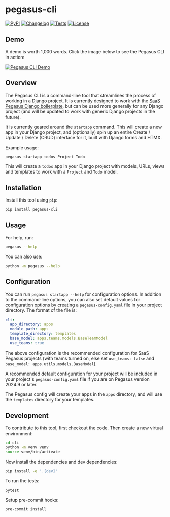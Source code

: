# pegasus-cli

[![PyPI](https://img.shields.io/pypi/v/pegasus-cli.svg)](https://pypi.org/project/pegasus-cli/)
[![Changelog](https://img.shields.io/github/v/release/saaspegasus/cli?include_prereleases&label=changelog)](https://github.com/saaspegasus/cli/releases)
[![Tests](https://github.com/saaspegasus/cli/actions/workflows/test.yml/badge.svg)](https://github.com/saaspegasus/cli/actions/workflows/test.yml)
[![License](https://img.shields.io/badge/license-Apache%202.0-blue.svg)](https://github.com/saaspegasus/cli/blob/master/LICENSE)


## Demo

A demo is worth 1,000 words. Click the image below to see the Pegasus CLI in action:

[![Pegasus CLI Demo](https://img.youtube.com/vi/wKS_bbD5RVs/0.jpg)](https://www.youtube.com/watch?v=wKS_bbD5RVs)

## Overview

The Pegasus CLI is a command-line tool that streamlines the process of working in a Django project.
It is currently designed to work with the [SaaS Pegasus Django boilerplate](https://www.saaspegasus.com/),
but can be used more generally for any Django project (and will be updated to work with generic
Django projects in the future).

It is currently geared around the `startapp` command. This will create a new app in your Django project,
and (optionally) spin up an entire Create / Update / Delete (CRUD) interface for it, built with
Django forms and HTMX.

Example usage:

```bash
pegasus startapp todos Project Todo
```

This will create a `todos` app in your Django project with models, URLs, views and templates to
work with a `Project` and `Todo` model.

## Installation

Install this tool using `pip`:
```bash
pip install pegasus-cli
```
## Usage

For help, run:
```bash
pegasus --help
```
You can also use:
```bash
python -m pegasus --help
```
## Configuration

You can run `pegasus startapp --help` for configuration options.
In addition to the command-line options, you can also set default values for configuration
options by creating a `pegasus-config.yaml` file in your project directory.
The format of the file is:

```yaml
cli:
  app_directory: apps
  module_path: apps
  template_directory: templates
  base_model: apps.teams.models.BaseTeamModel
  use_teams: true
```

The above configuration is the recommended configuration for SaaS Pegasus projects
(with teams turned on, else set `use_teams: false` and `base_model: apps.utils.models.BaseModel`).

A recommended default configuration for your project will be included in your project's `pegasus-config.yaml`
file if you are on Pegasus version 2024.9 or later.

The Pegasus config will create your apps in the `apps` directory, and will use the `templates` directory for your templates.

## Development

To contribute to this tool, first checkout the code. Then create a new virtual environment:
```bash
cd cli
python -m venv venv
source venv/bin/activate
```
Now install the dependencies and dev dependencies:
```bash
pip install -e '.[dev]'
```
To run the tests:
```bash
pytest
```
Setup pre-commit hooks:
```bash
pre-commit install
```
